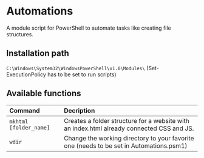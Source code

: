 # Automations
A module script for PowerShell to automate tasks like creating file structures.

## Installation path
`C:\Windows\System32\WindowsPowerShell\v1.0\Modules\` (Set-ExecutionPolicy has to be set to run scripts)

## Available functions
| Command | Decription |
| :--- | :--- |
| <nobreak>`mkhtml [folder_name]`</nobreak> | Creates a folder structure for a website with an index.html already connected CSS and JS. |
| `wdir` | Change the working directory to your favorite one (needs to be set in Automations.psm1) |
